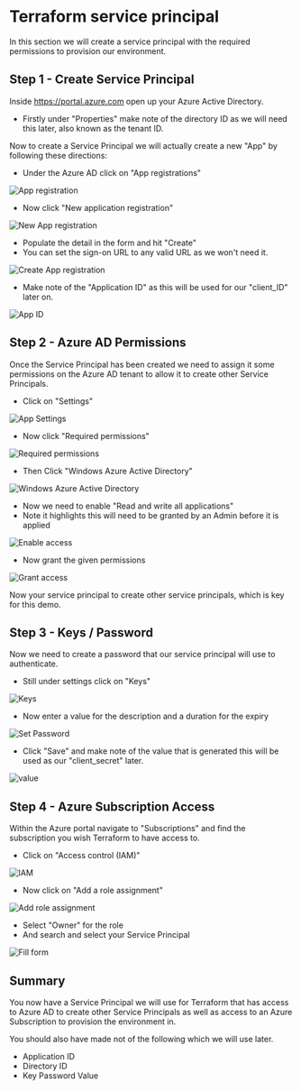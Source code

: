 # Terraform service principal

In this section we will create a service principal with the required permissions to provision our environment.

## Step 1 - Create Service Principal

Inside https://portal.azure.com open up your Azure Active Directory.

- Firstly under "Properties" make note of the directory ID as we will need this later, also known as the tenant ID.

Now to create a Service Principal we will actually create a new "App" by following these directions:

- Under the Azure AD click on "App registrations"

![App registration](images/appreg.PNG)

- Now click "New application registration"

![New App registration](images/newapp.PNG)

- Populate the detail in the form and hit "Create"
- You can set the sign-on URL to any valid URL as we won't need it.

![Create App registration](images/createapp.PNG)

- Make note of the "Application ID" as this will be used for our "client_ID" later on.

![App ID](images/appid.PNG)

## Step 2 - Azure AD Permissions

Once the Service Principal has been created we need to assign it some permissions on the Azure AD tenant to allow it to create other Service Principals.

- Click on "Settings"

![App Settings](images/appsettings.PNG)

- Now click "Required permissions"

![Required permissions](images/permissions.PNG)

- Then Click "Windows Azure Active Directory"

![Windows Azure Active Directory](images/windowsaad.PNG)

- Now we need to enable "Read and write all applications"
- Note it highlights this will need to be granted by an Admin before it is applied

![Enable access](images/enableaccess.PNG)

- Now grant the given permissions

![Grant access](images/grant.PNG)

Now your service principal to create other service principals, which is key for this demo.

## Step 3 - Keys / Password

Now we need to create a password that our service principal will use to authenticate.

- Still under settings click on "Keys"

![Keys](images/keys.PNG)

- Now enter a value for the description and a duration for the expiry

![Set Password](images/setpass.PNG)

- Click "Save" and make note of the value that is generated this will be used as our "client_secret" later.

![value](images/value.PNG)

## Step 4 - Azure Subscription Access

Within the Azure portal navigate to "Subscriptions" and find the subscription you wish Terraform to have access to.

- Click on "Access control (IAM)"

![IAM](images/iam.PNG)

- Now click on "Add a role assignment"

![Add role assignment](images/addrole.PNG)

- Select "Owner" for the role
- And search and select your Service Principal

![Fill form](images/fillform.PNG)


## Summary

You now have a Service Principal we will use for Terraform that has access to Azure AD to create other Service Principals as well as access to an Azure Subscription to provision the environment in.

You should also have made not of the following which we will use later.

- Application ID
- Directory ID
- Key Password Value
